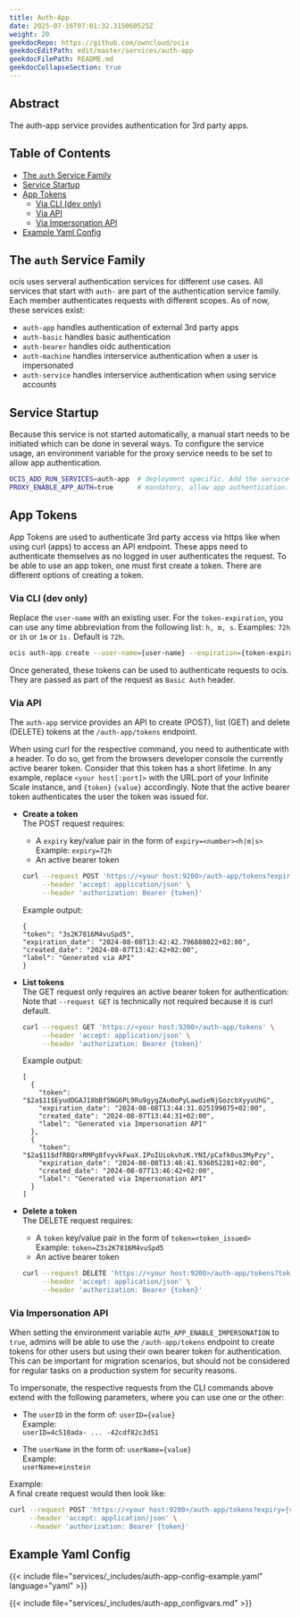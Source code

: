 ```yaml
---
title: Auth-App
date: 2025-07-16T07:01:32.315060525Z
weight: 20
geekdocRepo: https://github.com/owncloud/ocis
geekdocEditPath: edit/master/services/auth-app
geekdocFilePath: README.md
geekdocCollapseSection: true
---
```


<!-- Do not edit this file, it is autogenerated. Edit the service README.md instead -->

## Abstract


The auth-app service provides authentication for 3rd party apps.


## Table of Contents

* [The `auth` Service Family](#the-`auth`-service-family)
* [Service Startup](#service-startup)
* [App Tokens](#app-tokens)
  * [Via CLI (dev only)](#via-cli-(dev-only))
  * [Via API](#via-api)
  * [Via Impersonation API](#via-impersonation-api)
* [Example Yaml Config](#example-yaml-config)

## The `auth` Service Family

ocis uses serveral authentication services for different use cases. All services that start with `auth-` are part of the authentication service family. Each member authenticates requests with different scopes. As of now, these services exist:
  -   `auth-app` handles authentication of external 3rd party apps
  -   `auth-basic` handles basic authentication
  -   `auth-bearer` handles oidc authentication
  -   `auth-machine` handles interservice authentication when a user is impersonated
  -   `auth-service` handles interservice authentication when using service accounts

## Service Startup

Because this service is not started automatically, a manual start needs to be initiated which can be done in several ways. To configure the service usage, an environment variable for the proxy service needs to be set to allow app authentication.
```bash
OCIS_ADD_RUN_SERVICES=auth-app  # deployment specific. Add the service to the manual startup list, use with binary deployments. Alternatively you can start the service explicitly via the command line.
PROXY_ENABLE_APP_AUTH=true      # mandatory, allow app authentication. In case of a distributed environment, this envvar needs to be set in the proxy service.
```

## App Tokens

App Tokens are used to authenticate 3rd party access via https like when using curl (apps) to access an API endpoint. These apps need to authenticate themselves as no logged in user authenticates the request. To be able to use an app token, one must first create a token. There are different options of creating a token.

### Via CLI (dev only)

Replace the `user-name` with an existing user. For the `token-expiration`, you can use any time abbreviation from the following list: `h, m, s`. Examples: `72h` or `1h` or `1m` or `1s.` Default is `72h`.

```bash
ocis auth-app create --user-name={user-name} --expiration={token-expiration}
```

Once generated, these tokens can be used to authenticate requests to ocis. They are passed as part of the request as `Basic Auth` header.

### Via API

The `auth-app` service provides an API to create (POST), list (GET) and delete (DELETE) tokens at the `/auth-app/tokens` endpoint.

When using curl for the respective command, you need to authenticate with a header. To do so, get from the browsers developer console the currently active bearer token. Consider that this token has a short lifetime. In any example, replace `<your host[:port]>` with the URL:port of your Infinite Scale instance, and `{token}`  `{value}` accordingly. Note that the active bearer token authenticates the user the token was issued for.

* **Create a token**\
  The POST request requires:
  * A `expiry` key/value pair in the form of `expiry=<number><h|m|s>`\
    Example: `expiry=72h`
  * An active bearer token
  ```bash
  curl --request POST 'https://<your host:9200>/auth-app/tokens?expiry={value}' \
       --header 'accept: application/json' \
       --header 'authorization: Bearer {token}'
  ```
  Example output:
  ```
  {
  "token": "3s2K7816M4vuSpd5",
  "expiration_date": "2024-08-08T13:42:42.796888022+02:00",
  "created_date": "2024-08-07T13:42:42+02:00",
  "label": "Generated via API"
  }
  ```

* **List tokens**\
  The GET request only requires an active bearer token for authentication:\
  Note that `--request GET` is technically not required because it is curl default. 
  ```bash
  curl --request GET 'https://<your host:9200>/auth-app/tokens' \
       --header 'accept: application/json' \
       --header 'authorization: Bearer {token}'
  ```
  Example output:
  ```
  [
    {
      "token": "$2a$11$EyudDGAJ18bBf5NG6PL9Ru9gygZAu0oPyLawdieNjGozcbXyyuUhG",
      "expiration_date": "2024-08-08T13:44:31.025199075+02:00",
      "created_date": "2024-08-07T13:44:31+02:00",
      "label": "Generated via Impersonation API"
    },
    {
      "token": "$2a$11$dfRBQrxRMPg8fvyvkFwaX.IPoIUiokvhzK.YNI/pCafk0us3MyPzy",
      "expiration_date": "2024-08-08T13:46:41.936052281+02:00",
      "created_date": "2024-08-07T13:46:42+02:00",
      "label": "Generated via Impersonation API"
    }
  ]
  ```

* **Delete a token**\
  The DELETE request requires:
  * A `token` key/value pair in the form of `token=<token_issued>`\
    Example: `token=Z3s2K7816M4vuSpd5`
  * An active bearer token
  ```bash
  curl --request DELETE 'https://<your host:9200>/auth-app/tokens?token={value}' \
       --header 'accept: application/json' \
       --header 'authorization: Bearer {token}'
  ```

### Via Impersonation API

When setting the environment variable `AUTH_APP_ENABLE_IMPERSONATION` to `true`, admins will be able to use the `/auth-app/tokens` endpoint to create tokens for other users but using their own bearer token for authentication. This can be important for migration scenarios, but should not be considered for regular tasks on a production system for security reasons.

To impersonate, the respective requests from the CLI commands above extend with the following parameters, where you can use one or the other:

* The `userID` in the form of: `userID={value}`\
  Example:\
  `userID=4c510ada- ... -42cdf82c3d51`

* The `userName` in the form of: `userName={value}`\
  Example:\
  `userName=einstein`

Example:\
A final create request would then look like:
```bash
curl --request POST 'https://<your host:9200>/auth-app/tokens?expiry={value}&userName={value}' \
     --header 'accept: application/json' \
     --header 'authorization: Bearer {token}'
```
## Example Yaml Config
{{< include file="services/_includes/auth-app-config-example.yaml"  language="yaml" >}}

{{< include file="services/_includes/auth-app_configvars.md" >}}

